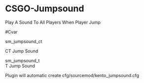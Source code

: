 # CSGO-Jumpsound

Play A Sound To All Players When Player Jump

#Cvar

sm_jumpsound_ct 

CT Jump Sound


sm_jumpsound_t  
T Jump Sound

Plugin will automatic create cfg/sourcemod/kento_jumpsound.cfg
